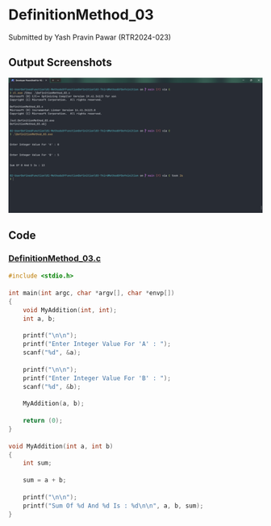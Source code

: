 # DefinitionMethod_03

Submitted by Yash Pravin Pawar (RTR2024-023)

## Output Screenshots
![output.png](./02-Screenshots/output.png)

## Code
### [DefinitionMethod_03.c](./01-Code/DefinitionMethod_03.c)
```c
#include <stdio.h>

int main(int argc, char *argv[], char *envp[])
{
    void MyAddition(int, int);
    int a, b;

    printf("\n\n");
    printf("Enter Integer Value For 'A' : ");
    scanf("%d", &a);

    printf("\n\n");
    printf("Enter Integer Value For 'B' : ");
    scanf("%d", &b);

    MyAddition(a, b);

    return (0);
}

void MyAddition(int a, int b)
{
    int sum;

    sum = a + b;

    printf("\n\n");
    printf("Sum Of %d And %d Is : %d\n\n", a, b, sum);
}

```
